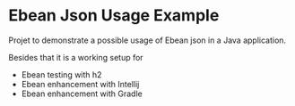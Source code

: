 # Ebean Json Usage Example

Projet to demonstrate a possible usage of Ebean json in a Java application.

Besides that it is a working setup for
* Ebean testing with h2
* Ebean enhancement with Intellij
* Ebean enhancement with Gradle
